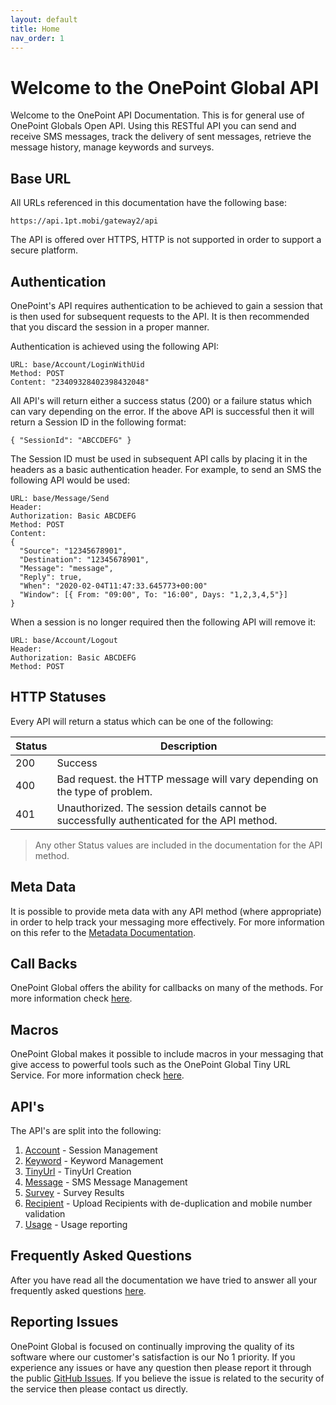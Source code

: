 ```yaml
---
layout: default
title: Home
nav_order: 1
---
```

# Welcome to the OnePoint Global API
Welcome to the OnePoint API Documentation. This is for general use of OnePoint Globals Open API. Using this RESTful API you can send and receive SMS messages, track the delivery of sent messages, retrieve the message history, manage keywords and surveys.

## Base URL
All URLs referenced in this documentation have the following base:
```
https://api.1pt.mobi/gateway2/api
```

The API is offered over HTTPS, HTTP is not supported in order to support a secure platform.

## Authentication
OnePoint's API requires authentication to be achieved to gain a session that is then used for subsequent requests to the API. It is then recommended that you discard the session in a proper manner.

Authentication is achieved using the following API:
```
URL: base/Account/LoginWithUid
Method: POST
Content: "23409328402398432048"
```

All API's will return either a success status (200) or a failure status which can vary depending on the error. If the above API is successful then it will return a Session ID in the following format:
```
{ "SessionId": "ABCCDEFG" }
```

The Session ID must be used in subsequent API calls by placing it in the headers as a basic authentication header. For example, to send an SMS the following API would be used:
```
URL: base/Message/Send
Header:
Authorization: Basic ABCDEFG
Method: POST
Content:
{
  "Source": "12345678901",
  "Destination": "12345678901",
  "Message": "message",
  "Reply": true,
  "When": "2020-02-04T11:47:33.645773+00:00"
  "Window": [{ From: "09:00", To: "16:00", Days: "1,2,3,4,5"}]
}
```

When a session is no longer required then the following API will remove it:
```
URL: base/Account/Logout
Header:
Authorization: Basic ABCDEFG
Method: POST
```

## HTTP Statuses
Every API will return a status which can be one of the following:

Status | Description
------ | -----------
200	| Success
400	| Bad request. the HTTP message will vary depending on the type of problem.
401 | Unauthorized. The session details cannot be successfully authenticated for the API method.

> Any other Status values are included in the documentation for the API method. 

## Meta Data
It is possible to provide meta data with any API method (where appropriate) in order to help track your messaging more effectively. For more information on this refer to the [Metadata Documentation](docs/MetaData.md).

## Call Backs
OnePoint Global offers the ability for callbacks on many of the methods. For more information check [here](docs/Callbacks.md).

## Macros
OnePoint Global makes it possible to include macros in your messaging that give access to powerful tools such as the OnePoint Global Tiny URL Service. For more information check [here](docs/Macros.md).

## API's
The API's are split into the following:

1. [Account](docs/Account.md) - Session Management
1. [Keyword](docs/Keyword.md) - Keyword Management
1. [TinyUrl](docs/TinyUrl.md) - TinyUrl Creation
1. [Message](docs/Message.md) - SMS Message Management
1. [Survey](docs/Survey.md) - Survey Results
1. [Recipient](docs/Recipient.md) - Upload Recipients with de-duplication and mobile number validation
1. [Usage](docs/Usage.md) - Usage reporting

## Frequently Asked Questions
After you have read all the documentation we have tried to answer all your frequently asked questions [here](docs/Faq.md).

## Reporting Issues
OnePoint Global is focused on continually improving the quality of its software where our customer's satisfaction is our No 1 priority. If you experience any issues or have any question then please report it through the public [GitHub Issues](https://github.com/OnePointGlobal/OnePoint-API-Documentation-V2/issues). If you believe the issue is related to the security of the service then please contact us directly.
